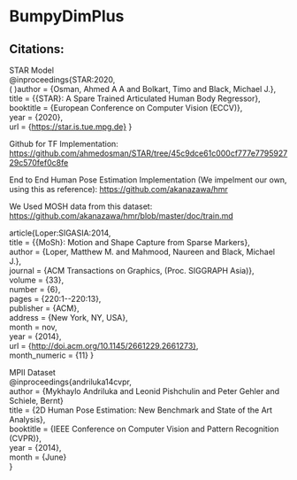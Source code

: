# BumpyDimPlus

## Citations:  

STAR Model    
@inproceedings{STAR:2020,  
(      )author = {Osman, Ahmed A A and Bolkart, Timo and Black, Michael J.},  
      title = {{STAR}: A Spare Trained Articulated Human Body Regressor},  
      booktitle = {European Conference on Computer Vision (ECCV)},  
      year = {2020},  
      url = {https://star.is.tue.mpg.de} 
}      

Github for TF Implementation: https://github.com/ahmedosman/STAR/tree/45c9dce61c000cf777e779592729c570fef0c8fe

End to End Human Pose Estimation Implementation (We impelment our own, using this as reference): https://github.com/akanazawa/hmr

We Used MOSH data from this dataset: https://github.com/akanazawa/hmr/blob/master/doc/train.md

article{Loper:SIGASIA:2014,  
  title = {{MoSh}: Motion and Shape Capture from Sparse Markers},  
  author = {Loper, Matthew M. and Mahmood, Naureen and Black, Michael J.},  
  journal = {ACM Transactions on Graphics, (Proc. SIGGRAPH Asia)},  
  volume = {33},  
  number = {6},  
  pages = {220:1--220:13},  
  publisher = {ACM},  
  address = {New York, NY, USA},  
  month = nov,  
  year = {2014},  
  url = {http://doi.acm.org/10.1145/2661229.2661273},  
  month_numeric = {11} 
}

MPII Dataset  
@inproceedings{andriluka14cvpr,  
               author = {Mykhaylo Andriluka and Leonid Pishchulin and Peter Gehler and Schiele, Bernt}  
               title = {2D Human Pose Estimation: New Benchmark and State of the Art Analysis},  
               booktitle = {IEEE Conference on Computer Vision and Pattern Recognition (CVPR)},  
               year = {2014},  
               month = {June}  
} 


